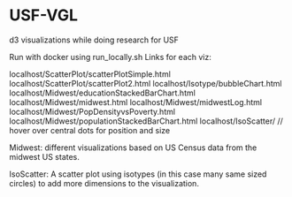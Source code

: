 # USF-VGL
d3 visualizations while doing research for USF

Run with docker using run_locally.sh
Links for each viz:

localhost/ScatterPlot/scatterPlotSimple.html
localhost/ScatterPlot/scatterPlot2.html
localhost/Isotype/bubbleChart.html
localhost/Midwest/educationStackedBarChart.html
localhost/Midwest/midwest.html
localhost/Midwest/midwestLog.html
localhost/Midwest/PopDensityvsPoverty.html
localhost/Midwest/populationStackedBarChart.html
localhost/IsoScatter/       // hover over central dots for position and size

Midwest: different visualizations based on US Census data from the midwest US states.

IsoScatter: A scatter plot using isotypes (in this case many same sized circles) to add more dimensions to the visualization. 
